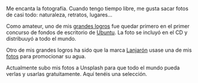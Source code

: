 Me encanta la fotografía. Cuando tengo tiempo libre, me gusta sacar fotos de casi todo: naturaleza, retratos, lugares...

Como amateur, uno de mis [grandes logros](http://www.flickr.com/photos/teleyinex/2945647308/in/set-72157618769763161) fue quedar primero en el primer concurso de fondos de escritorio de [Ubuntu](https://ubuntu.com). La foto se incluyó en el CD y distribuuyó a todo el mundo.

Otro de mis grandes logros ha sido que la marca [Lanjarón](https://twitter.com/AguaLanjaron/status/336382074833469440) usase una de mis [fotos](http://www.flickr.com/photos/teleyinex/4639737486/) para promocionar su agua.

Actualmente subo mis fotos a Unsplash para que todo el mundo pueda verlas y usarlas gratuitamente. Aquí tenéis una selección.
